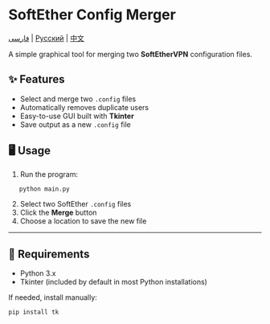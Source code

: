 


# SoftEther Config Merger

[فارسی](README-fa.md) | [Русский](README-rus.md) | [中文](README-cn.md)

A simple graphical tool for merging two **SoftEtherVPN** configuration files.


## ✨ Features
- Select and merge two `.config` files  
- Automatically removes duplicate users  
- Easy-to-use GUI built with **Tkinter**  
- Save output as a new `.config` file  


## 🖥️ Usage
1. Run the program:
```bash
   python main.py
````

2. Select two SoftEther `.config` files
3. Click the **Merge** button
4. Choose a location to save the new file

---

## 📂 Requirements

* Python 3.x
* Tkinter (included by default in most Python installations)

If needed, install manually:

```bash
pip install tk
```
